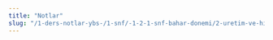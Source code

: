 ```yaml
---
title: "Notlar"
slug: "/1-ders-notlar-ybs-/1-snf/-1-2-1-snf-bahar-donemi/2-uretim-ve-hizmetler-yonetimi/notlar/"
---
```

